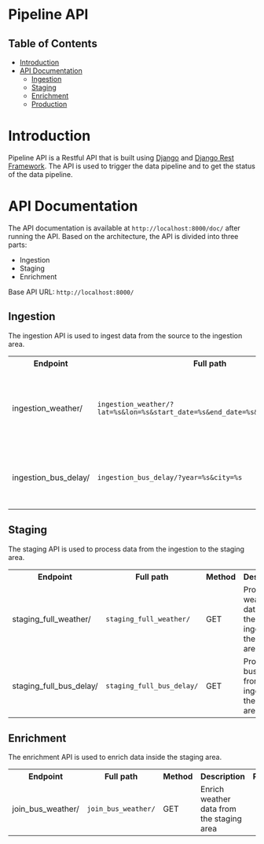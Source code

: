 # Pipeline API
## Table of Contents
- [Introduction](#introduction)
- [API Documentation](#api-documentation)
  - [Ingestion](#ingestion)
  - [Staging](#staging)
  - [Enrichment](#enrichment)
  - [Production](#production)

# Introduction
Pipeline API is a Restful API that is built using [Django](https://www.djangoproject.com/) and [Django Rest Framework](https://www.django-rest-framework.org/). The API is used to trigger the data pipeline and to get the status of the data pipeline.

# API Documentation
The API documentation is available at `http://localhost:8000/doc/` after running the API.
Based on the architecture, the API is divided into three parts:
- Ingestion
- Staging
- Enrichment

Base API URL: `http://localhost:8000/`
## Ingestion
The ingestion API is used to ingest data from the source to the ingestion area.

<table>
   <tr>
    <th>Endpoint</th>
    <th>Full path</th>
    <th>Method</th>
    <th>Description</th>
    <th>Parameters</th>
  </tr>

  <tr>
    <td rowspan="6">ingestion_weather/</td>
    <td rowspan="6"><code>ingestion_weather/?lat=%s&lon=%s&start_date=%s&end_date=%s&city=%s&daily=%s</code></td>
    <td rowspan="6">GET</td>
    <td rowspan="6">Ingest weather data from the source to the ingestion area</td>
    <td>lat</td>
  </tr>
    <tr>
        <td>lon</td>
    </tr>
    <tr>
        <td>start_date</td>
    </tr>
    <tr>
        <td>end_date</td>
    </tr>
    <tr>
        <td>city</td>
    </tr>
    <tr>
        <td>daily</td>
    </tr>

  <tr>
    <td rowspan="2">ingestion_bus_delay/</td>
    <td rowspan="2"><code>ingestion_bus_delay/?year=%s&city=%s</code></td>
    <td rowspan="2">GET</td>
    <td rowspan="2">Ingest bus data from the source to the ingestion area</td>
    <td>year</td>
  </tr>
    <tr>
      <td>city</td>
    </tr>
</table>

## Staging
The staging API is used to process data from the ingestion to the staging area.

<table>
   <tr>
    <th>Endpoint</th>
    <th>Full path</th>
    <th>Method</th>
    <th>Description</th>
    <th>Parameters</th>
  </tr>

  <tr>
    <td>staging_full_weather/</td>
    <td><code>staging_full_weather/</code></td>
    <td>GET</td>
    <td>Process weather data from the ingestion to the staging area</td>
    <td></td>
  </tr>

  <tr>
    <td>staging_full_bus_delay/</td>
    <td><code>staging_full_bus_delay/</code></td>
    <td>GET</td>
    <td>Process bus data from the ingestion to the staging area</td>
    <td></td>
  </tr>
</table>

## Enrichment
The enrichment API is used to enrich data inside the staging area.

<table>
   <tr>
    <th>Endpoint</th>
    <th>Full path</th>
    <th>Method</th>
    <th>Description</th>
    <th>Parameters</th>
  </tr>

  <tr>
    <td>join_bus_weather/</td>
    <td><code>join_bus_weather/</code></td>
    <td>GET</td>
    <td>Enrich weather data from the staging area</td>
    <td></td>  
  </tr>
</table>
